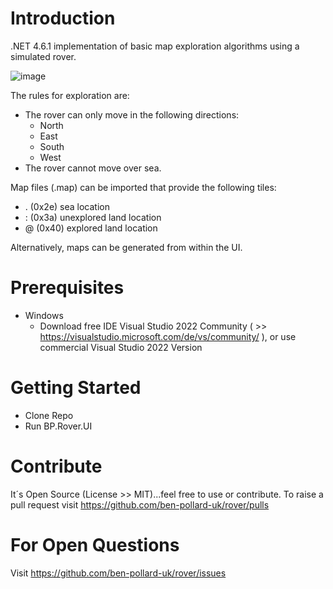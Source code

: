 # Introduction 
.NET 4.6.1 implementation of basic map exploration algorithms using a simulated rover.

![image](https://user-images.githubusercontent.com/129943363/230073640-0cfef9ff-f140-4bbf-baa5-02077c3b486e.png)

The rules for exploration are:
 * The rover can only move in the following directions:
   * North
   * East
   * South
   * West
 * The rover cannot move over sea.
  
Map files (.map) can be imported that provide the following tiles:
 * . (0x2e)  sea location
 * : (0x3a)  unexplored land location
 * @ (0x40)  explored land location
  
Alternatively, maps can be generated from within the UI.

# Prerequisites
 * Windows
   * Download free IDE Visual Studio 2022 Community ( >> https://visualstudio.microsoft.com/de/vs/community/ ), or use commercial Visual Studio 2022 Version

# Getting Started
 * Clone Repo
 * Run BP.Rover.UI

# Contribute
It´s Open Source (License >> MIT)...feel free to use or contribute. To raise a pull request visit https://github.com/ben-pollard-uk/rover/pulls

# For Open Questions
Visit https://github.com/ben-pollard-uk/rover/issues
